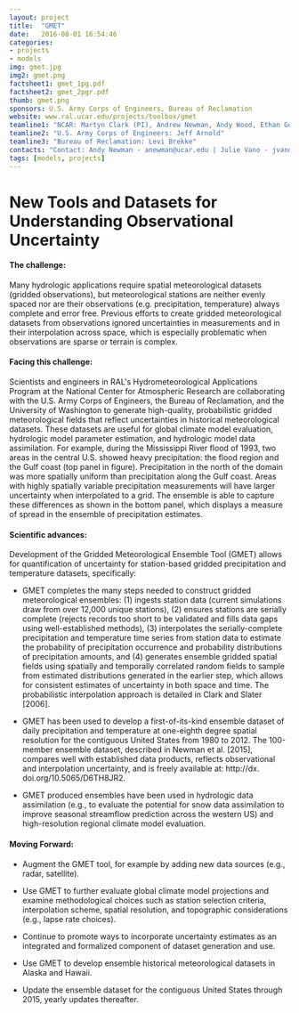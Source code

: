 ```yaml
---
layout: project
title:  "GMET"
date:   2016-08-01 16:54:46
categories:
- projects
- models
img: gmet.jpg
img2: gmet.png
factsheet1: gmet_1pg.pdf
factsheet2: gmet_2pgr.pdf
thumb: gmet.png
sponsors: U.S. Army Corps of Engineers, Bureau of Reclamation
website: www.ral.ucar.edu/projects/toolbox/gmet
teamline1: "NCAR: Martyn Clark (PI), Andrew Newman, Andy Wood, Ethan Gutmann"
teamline2: "U.S. Army Corps of Engineers: Jeff Arnold"
teamline3: "Bureau of Reclamation: Levi Brekke"
contacts: "Contact: Andy Newman - anewman@ucar.edu | Julie Vano - jvano@ucar.edu"
tags: [models, projects]
---
```


# New Tools and Datasets for Understanding Observational Uncertainty

#### **The challenge:** 
Many hydrologic applications require spatial meteorological datasets (gridded observations), but meteorological stations are neither evenly spaced nor are their observations (e.g. precipitation, temperature) always complete and error free.  Previous efforts to create gridded meteorological datasets from observations ignored uncertainties in measurements and in their interpolation across space, which is especially problematic when observations are sparse or terrain is complex.

#### **Facing this challenge:**

Scientists and engineers in RAL's Hydrometeorological Applications Program at the National Center for Atmospheric Research are collaborating with the U.S. Army Corps of Engineers, the Bureau of Reclamation, and the University of Washington to generate high-quality, probabilistic gridded meteorological fields that reflect uncertainties in historical meteorological datasets. These datasets are useful for global climate model evaluation, hydrologic model parameter estimation, and hydrologic model data assimilation. For example, during the Mississippi River flood of 1993, two areas in the central U.S. showed heavy precipitation: the flood region and the Gulf coast (top panel in figure).  Precipitation in the north of the domain was more spatially uniform than precipitation along the Gulf coast. Areas with highly spatially variable precipitation measurements will have larger uncertainty when interpolated to a grid.  The ensemble is able to capture these differences as shown in the bottom panel, which displays a measure of spread in the ensemble of precipitation estimates.

#### **Scientific advances:**

Development of the Gridded Meteorological Ensemble Tool (GMET) allows for quantification of uncertainty for station-based gridded precipitation and temperature datasets, specifically:

*	GMET completes the many steps needed to construct gridded meteorological ensembles: (1) ingests station data (current simulations draw from over 12,000 unique stations), (2) ensures stations are serially complete (rejects records too short to be validated and fills data gaps using well-established methods), (3) interpolates the serially-complete precipitation and temperature time series from station data to estimate the probability of precipitation occurrence and probability distributions of precipitation amounts, and (4) generates ensemble gridded spatial fields using spatially and temporally correlated random fields to sample from estimated distributions generated in the earlier step, which allows for consistent estimates of uncertainty in both space and time.  The probabilistic interpolation approach is detailed in Clark and Slater [2006].

*	GMET has been used to develop a first-of-its-kind ensemble dataset of daily precipitation and temperature at one-eighth degree spatial resolution for the contiguous United States from 1980 to 2012. The 100-member ensemble dataset, described in Newman et al. [2015], compares well with established data products, reflects observational and interpolation uncertainty, and is freely available at: http://dx. doi.org/10.5065/D6TH8JR2.

*	GMET produced ensembles have been used in hydrologic data assimilation (e.g., to evaluate the potential for snow data assimilation to improve seasonal streamflow prediction across the western US) and high-resolution regional climate model evaluation.

#### **Moving Forward:** 

*	Augment the GMET tool, for example by adding new data sources (e.g., radar, satellite).

*	Use GMET to further evaluate global climate model projections and examine methodological choices such as station selection criteria, interpolation scheme, spatial resolution, and topographic considerations (e.g., lapse rate choices). 

*   Continue to promote ways to incorporate uncertainty estimates as an integrated and formalized component of dataset generation and use.

*   Use GMET to develop ensemble historical meteorological datasets in Alaska and Hawaii.

*   Update the ensemble dataset for the contiguous United States through 2015, yearly updates thereafter.
